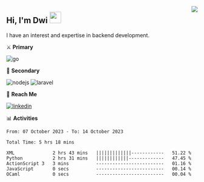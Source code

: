 [<img src="https://komarev.com/ghpvc/?username=masred&color=green&style=flat-square&label=Profile+Views" align="right">](github.com/masred)

## Hi, I'm Dwi <img src="https://raw.githubusercontent.com/MartinHeinz/MartinHeinz/master/wave.gif" width="30px">

I have an interest and expertise in backend development.

⚔️ **Primary**

![go](https://img.shields.io/badge/---?logo=go&label=Golang&style=social)

🔪 **Secondary**

![nodejs](https://img.shields.io/badge/---?logo=node.js&label=Node.js&style=social&logoColor=green)
![laravel](https://img.shields.io/badge/---?logo=laravel&label=Laravel&style=social)

🔗 **Reach Me**

[![linkedin](https://img.shields.io/badge/---?logo=linkedin&label=LinkedIn&style=social)](https://linkedin.com/in/dwifitriyanto)

📊 **Activities**

<!--START_SECTION:waka-->

```all_time
From: 07 October 2023 - To: 14 October 2023

Total Time: 5 hrs 18 mins

XML              2 hrs 43 mins   |||||||||||||------------   51.22 %
Python           2 hrs 31 mins   ||||||||||||-------------   47.45 %
ActionScript 3   3 mins          -------------------------   01.16 %
JavaScript       0 secs          -------------------------   00.14 %
OCaml            0 secs          -------------------------   00.04 %
```

<!--END_SECTION:waka-->
